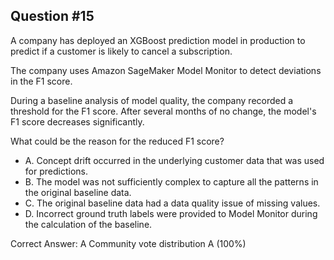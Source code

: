 ## Question #15

A company has deployed an XGBoost prediction model in production to predict if a customer is likely to cancel a subscription.

The company uses Amazon SageMaker Model Monitor to detect deviations in the F1 score.

During a baseline analysis of model quality, the company recorded a threshold for the F1 score. After several months of no change, the model's F1 score decreases significantly.

What could be the reason for the reduced F1 score?

- A. Concept drift occurred in the underlying customer data that was used for predictions.
- B. The model was not sufficiently complex to capture all the patterns in the original baseline data.
- C. The original baseline data had a data quality issue of missing values.
- D. Incorrect ground truth labels were provided to Model Monitor during the calculation of the baseline. 

Correct Answer: 
A Community vote distribution A (100%)